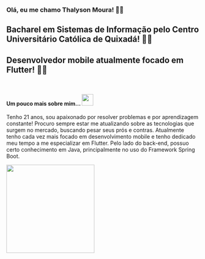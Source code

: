 <h3>Olá, eu me chamo Thalyson Moura! 👋🏾</h3>

<h2>Bacharel em Sistemas de Informação pelo Centro Universitário Católica de Quixadá! 👨‍🎓</h2>
<h2>Desenvolvedor mobile atualmente focado em Flutter! 👨‍💻</h2>

<p>
 <a href="https://mail.google.com/mail/u/0/?tab=km#inbox" rel="nofollow"><img src="https://img.shields.io/badge/Gmail-devthalyson%40gmail.com-red" alt="" data-canonical-src="https://img.shields.io/badge/Gmail-devthalyson%40gmail.com-red" style="max-width:100%;"></a>


<a href="https://www.linkedin.com/in/thalyson-moura/" rel="nofollow"><img src="https://img.shields.io/badge/LinkedIn-Thalyson_Moura-blue" alt="" data-canonical-src="https://img.shields.io/badge/LinkedIn-Thalyson_Moura-blue" style="max-width:100%;"></a> <br>
</p>

<h4>Um pouco mais sobre mim...  <a target="_blank" rel="noopener noreferrer" href="https://camo.githubusercontent.com/63371d36886ee658f5a97401f393e1ab1684b2fd3de674b8f5efc7d410b2a3d0/68747470733a2f2f6d656469612e67697068792e636f6d2f6d656469612f57556c706c634d704f43456d5447427442572f67697068792e676966"><img src="https://camo.githubusercontent.com/63371d36886ee658f5a97401f393e1ab1684b2fd3de674b8f5efc7d410b2a3d0/68747470733a2f2f6d656469612e67697068792e636f6d2f6d656469612f57556c706c634d704f43456d5447427442572f67697068792e676966" width="30" data-canonical-src="https://media.giphy.com/media/WUlplcMpOCEmTGBtBW/giphy.gif" style="max-width:100%;"></a></h4> 

<p>Tenho 21 anos, sou apaixonado por resolver problemas e por aprendizagem constante! Procuro sempre estar me atualizando sobre as tecnologias que surgem no mercado, buscando pesar seus prós e contras. Atualmente tenho cada vez mais focado em desenvolvimento mobile e tenho dedicado meu tempo a me especializar em Flutter. Pelo lado do back-end, possuo certo conhecimento em Java, principalmente no uso do Framework Spring Boot. </p>

<p><a target="_blank" rel="noopener noreferrer" href="https://camo.githubusercontent.com/62da68eb62b1e5f175f7d1f0191dd89a653d7908feb22d37d4a0ab07365d6791/68747470733a2f2f6d656469612e67697068792e636f6d2f6d656469612f4d3967624264396e6244724f5475314d71782f67697068792e676966"><img align="left" src="https://camo.githubusercontent.com/62da68eb62b1e5f175f7d1f0191dd89a653d7908feb22d37d4a0ab07365d6791/68747470733a2f2f6d656469612e67697068792e636f6d2f6d656469612f4d3967624264396e6244724f5475314d71782f67697068792e676966" width="230" data-canonical-src="https://media.giphy.com/media/M9gbBd9nbDrOTu1Mqx/giphy.gif" style="max-width:100%;"></a></p>

